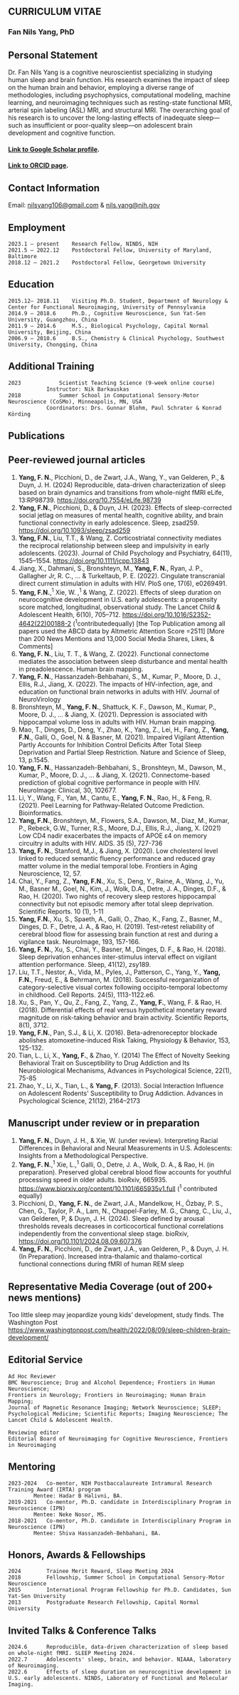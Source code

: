 ## CURRICULUM VITAE
### Fan Nils Yang, PhD

## Personal Statement
	
Dr. Fan Nils Yang is a cognitive neuroscientist specializing in studying human sleep and brain function. His research examines the impact of sleep on the human brain and behavior, employing a diverse range of methodologies, including psychophysics, computational modeling, machine learning, and neuroimaging techniques such as resting-state functional MRI, arterial spin labeling (ASL) MRI, and structural MRI. The overarching goal of his research is to uncover the long-lasting effects of inadequate sleep—such as insufficient or poor-quality sleep—on adolescent brain development and cognitive function.

#### [Link to Google Scholar profile](https://scholar.google.com/citations?user=sHvN8soAAAAJ&hl=en).
#### [Link to ORCID page](https://orcid.org/0000-0003-2565-6594).

## Contact Information
Email:				nilsyang106@gmail.com & nils.yang@nih.gov

## Employment
```
2023.1 – present	Research Fellow, NINDS, NIH          
2021.5 – 2022.12	Postdoctoral Fellow, University of Maryland, Baltimore
2018.12 – 2021.2	Postdoctoral Fellow, Georgetown University 
```

## Education
```
2015.12– 2018.11	Visiting Ph.D. Student, Department of Neurology & Center for Functional Neuroimaging, University of Pennsylvania
2014.9 – 2018.6		Ph.D., Cognitive Neuroscience, Sun Yat-Sen University, Guangzhou, China 
2011.9 – 2014.6		M.S., Biological Psychology, Capital Normal University, Beijing, China
2006.9 – 2010.6		B.S., Chemistry & Clinical Psychology, Southwest University, Chongqing, China
```

## Additional Training
```
2023			Scientist Teaching Science (9-week online course)
			Instructor: Nik Barkauskas
2018 			Summer School in Computational Sensory-Motor Neuroscience (CoSMo), Minneapolis, MN, USA
			Coordinators: Drs. Gunnar Blohm, Paul Schrater & Konrad Körding
```

## Publications 
## Peer-reviewed journal articles 
1.	 **Yang, F. N.**, Picchioni, D., de Zwart, J.A., Wang, Y., van Gelderen, P., &amp; Duyn, J. H. (2024) Reproducible, data-driven characterization of sleep based on brain dynamics and transitions from whole-night fMRI eLife, 13:RP98739. https://doi.org/10.7554/eLife.98739
2. 	**Yang, F.N.**, Picchioni, D., &amp; Duyn, J.H. (2023). Effects of sleep-corrected social jetlag on measures of mental health, cognitive ability, and brain functional connectivity in early adolescence. Sleep, zsad259. https://doi.org/10.1093/sleep/zsad259
3. 	**Yang, F.N.**, Liu, T.T., &amp; Wang, Z. Corticostriatal connectivity mediates the reciprocal relationship between sleep and impulsivity in early adolescents. (2023). Journal of Child Psychology and Psychiatry, 64(11), 1545–1554. https://doi.org/10.1111/jcpp.13843
4. 	Jiang, X., Dahmani, S., Bronshteyn, M., **Yang, F. N.**, Ryan, J. P., Gallagher Jr, R. C., ... & Turkeltaub, P. E. (2022). Cingulate transcranial direct current stimulation in adults with HIV. PloS one, 17(6), e0269491.
5. 	**Yang, F.N.**,<sup>1</sup> Xie, W. ,<sup>1</sup> &amp; Wang, Z. (2022). Effects of sleep duration on neurocognitive development in U.S. early adolescents: a propensity score matched, longitudinal, observational study. The Lancet Child
&amp; Adolescent Health, 6(10), 705–712. https://doi.org/10.1016/S2352-4642(22)00188-2 (<sup>1</sup>contributedequally) [the Top Publication among all papers used the ABCD data by Altmetric Attention Score =2511] [More than 200 News Mentions and 13,000 Social Media Shares, Likes, &amp; Comments]
6.	**Yang, F. N.**, Liu, T. T., & Wang, Z. (2022). Functional connectome mediates the association between sleep disturbance and mental health in preadolescence. Human brain mapping.
7.	**Yang, F. N.**, Hassanzadeh-Behbahani, S., M., Kumar, P., Moore, D. J., Ellis, R.J., Jiang, X. (2022). The impacts of HIV-infection, age, and education on functional brain networks in adults with HIV. Journal of NeuroVirology
8.	Bronshteyn, M., **Yang, F. N.**, Shattuck, K. F., Dawson, M., Kumar, P., Moore, D. J., ... & Jiang, X. (2021). Depression is associated with hippocampal volume loss in adults with HIV. Human brain mapping.
9.	Mao, T., Dinges, D., Deng, Y., Zhao, K., Yang, Z., Lei, H., Fang, Z., **Yang, F.N.**, Galli, O., Goel, N. & Basner, M. (2021). Impaired Vigilant Attention Partly Accounts for Inhibition Control Deficits After Total Sleep Deprivation and Partial Sleep Restriction. Nature and Science of Sleep, 13, p.1545.
10.	**Yang, F. N.**, Hassanzadeh-Behbahani, S., Bronshteyn, M., Dawson, M., Kumar, P., Moore, D. J., ... & Jiang, X. (2021). Connectome-based prediction of global cognitive performance in people with HIV. NeuroImage: Clinical, 30, 102677.
11.	Li, Y., Wang, F., Yan, M., Cantu, E., **Yang, F. N.**, Rao, H., & Feng, R. (2021). Peel Learning for Pathway-Related Outcome Prediction. Bioinformatics.
12.	**Yang, F.N.**, Bronshteyn, M., Flowers, S.A., Dawson, M., Diaz, M., Kumar, P., Rebeck, G.W., Turner, R.S., Moore, D.J., Ellis, R.J., Jiang, X. (2021) Low CD4 nadir exacerbates the impacts of APOE ε4 on memory circuitry in adults with HIV. AIDS. 35 (5), 727-736
13.	**Yang, F. N.**, Stanford, M,J., & Jiang, X. (2020). Low cholesterol level linked to reduced semantic fluency performance and reduced gray matter volume in the medial temporal lobe. Frontiers in Aging Neuroscience, 12, 57.
14.	Chai, Y., Fang, Z., **Yang, F.N.**, Xu, S., Deng, Y., Raine, A., Wang, J., Yu, M., Basner M., Goel, N., Kim, J., Wolk, D.A., Detre, J. A., Dinges, D.F., & Rao, H. (2020). Two nights of recovery sleep restores hippocampal connectivity but not episodic memory after total sleep deprivation. Scientific Reports. 10 (1), 1-11
15.	**Yang, F.N.**, Xu, S., Spaeth, A., Galli, O., Zhao, K., Fang, Z., Basner, M., Dinges, D. F., Detre, J. A., & Rao, H. (2019). Test-retest reliability of cerebral blood flow for assessing brain function at rest and during a vigilance task. NeuroImage, 193, 157-166.
16.	**Yang, F. N.**, Xu, S., Chai, Y., Basner, M., Dinges, D. F., & Rao, H. (2018). Sleep deprivation enhances inter-stimulus interval effect on vigilant attention performance. Sleep, 41(12), zsy189.
17.	Liu, T.T., Nestor, A., Vida, M., Pyles, J., Patterson, C., Yang, Y., **Yang, F.N.**, Freud, E., & Behrmann, M. (2018). Successful reorganization of category-selective visual cortex following occipito-temporal lobectomy in childhood. Cell Reports. 24(5), 1113-1122.e6.
18.	Xu, S., Pan, Y., Qu, Z., Fang, Z., Yang, Z., **Yang, F.**, Wang, F. & Rao, H. (2018). Differential effects of real versus hypothetical monetary reward magnitude on risk-taking behavior and brain activity. Scientific Reports, 8(1), 3712. 
19.	**Yang, F.N.**, Pan, S.J., & Li, X. (2016). Beta-adrenoreceptor blockade abolishes atomoxetine-induced Risk Taking, Physiology & Behavior, 153, 125-132.
20.	Tian, L., Li, X., **Yang, F.**, & Zhao, Y. (2014) The Effect of Novelty Seeking Behavioral Trait on Susceptibility to Drug Addiction and Its Neurobiological Mechanisms, Advances in Psychological Science, 22(1), 75-85
20.	Zhao, Y., Li, X., Tian, L., & **Yang, F**. (2013). Social Interaction Influence on Adolescent Rodents' Susceptibility to Drug Addiction. Advances in Psychological Science, 21(12), 2164–2173


## Manuscript under review or in preparation

1. **Yang, F. N.**, Duyn, J. H., &amp; Xie, W. (under review). Interpreting Racial Differences in Behavioral and Neural Measurements in U.S. Adolescents: Insights from a Methodological Perspective.
2. **Yang, F. N.**,<sup>1</sup>  Xie, L.,<sup>1</sup> Galli, O., Detre, J. A., Wolk, D. A., &amp; Rao, H. (in preparation). Preserved global cerebral blood flow accounts for youthful processing speed in older adults. bioRxiv, 665935. https://www.biorxiv.org/content/10.1101/665935v1.full (<sup>1</sup> contributed equally)
3. Picchioni, D., **Yang, F. N.**, de Zwart, J.A., Mandelkow, H., Özbay, P. S., Chen, G., Taylor, P. A., Lam, N., Chappel-Farley, M. G., Chang, C., Liu, J., van Gelderen, P, &amp; Duyn, J. H. (2024). Sleep defined by arousal thresholds reveals decreases in corticocortical functional correlations independently from the conventional sleep stage. bioRxiv, https://doi.org/10.1101/2024.08.09.607376 
4. **Yang, F. N.**, Picchioni, D., de Zwart, J.A., van Gelderen, P., &amp; Duyn, J. H. (In Preparation). Increased intra-thalamic and thalamo-cortical functional connections during fMRI of human REM sleep



## Representative Media Coverage (out of 200+ news mentions)
Too little sleep may jeopardize young kids’ development, study finds. The Washington Post https://www.washingtonpost.com/health/2022/08/09/sleep-children-brain-development/


## Editorial Service 
```
Ad Hoc Reviewer	
BMC Neuroscience; Drug and Alcohol Dependence; Frontiers in Human Neuroscience;
Frontiers in Neurology; Frontiers in Neuroimaging; Human Brain Mapping;
Journal of Magnetic Resonance Imaging; Network Neuroscience; SLEEP;
Psychological Medicine; Scientific Reports; Imaging Neuroscience; The Lancet Child & Adolescent Health.
```
```
Reviewing editor
Editorial Board of Neuroimaging for Cognitive Neuroscience, Frontiers in Neuroimaging

```

## Mentoring
```
2023-2024	Co-mentor, NIH Postbaccalaureate Intramural Research Training Award (IRTA) program
		Mentee: Hadar B Halivni, BA. 
2019-2021	Co-mentor, Ph.D. candidate in Interdisciplinary Program in Neuroscience (IPN)
		Mentee: Neke Nosor, MS.
2018-2021	Co-mentor, Ph.D. candidate in Interdisciplinary Program in Neuroscience (IPN)
		Mentee: Shiva Hassanzadeh-Behbahani, BA.
```

## Honors, Awards & Fellowships
```
2024		Trainee Merit Reward, Sleep Meeting 2024
2018		Fellowship, Summer School in Computational Sensory-Motor Neuroscience 
2015		International Program Fellowship for Ph.D. Candidates, Sun Yat-Sen University 
2013		Postgraduate Research Fellowship, Capital Normal University 
```

## Invited Talks & Conference Talks
```
2024.6		Reproducible, data-driven characterization of sleep based on whole-night fMRI. SLEEP Meeting 2024. 
2022.7		Adolescents' sleep, brain, and behavior. NIAAA, laboratory of Neuroimaging.
2022.6		Effects of sleep duration on neurocognitive development in U.S. early adolescents. NINDS, Laboratory of Functional and Molecular Imaging.
```


